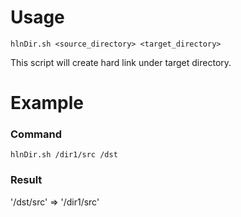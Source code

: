 # Usage
`hlnDir.sh <source_directory> <target_directory>`

This script will create hard link under target directory.

# Example
### Command
`hlnDir.sh /dir1/src /dst` 
### Result
'/dst/src' => '/dir1/src'    


